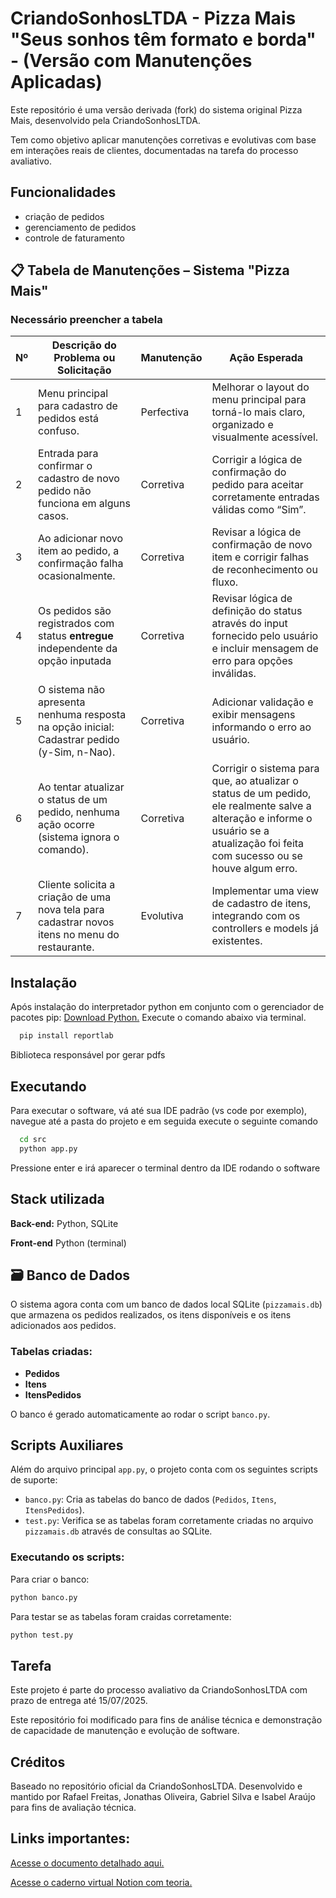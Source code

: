 # CriandoSonhosLTDA - Pizza Mais "Seus sonhos têm formato e borda" - (Versão com Manutenções Aplicadas)

Este repositório é uma versão derivada (fork) do sistema original Pizza Mais, desenvolvido pela CriandoSonhosLTDA.

Tem como objetivo aplicar manutenções corretivas e evolutivas com base em interações reais de clientes, documentadas na tarefa do processo avaliativo.

## Funcionalidades

- criação de pedidos
- gerenciamento de pedidos
- controle de faturamento

## 📋 Tabela de Manutenções – Sistema "Pizza Mais"

### Necessário preencher a tabela

| Nº  | Descrição do Problema ou Solicitação                                                           | Manutenção | Ação Esperada                                                                                                                   |
| --- | ---------------------------------------------------------------------------------------------- | ---------- | ------------------------------------------------------------------------------------------------------------------------------- |
| 1   | Menu principal para cadastro de pedidos está confuso.                                          | Perfectiva | Melhorar o layout do menu principal para torná-lo mais claro, organizado e visualmente acessível.                               |
| 2   | Entrada para confirmar o cadastro de novo pedido não funciona em alguns casos.                 | Corretiva  | Corrigir a lógica de confirmação do pedido para aceitar corretamente entradas válidas como “Sim”.                               |
| 3   | Ao adicionar novo item ao pedido, a confirmação falha ocasionalmente.                          | Corretiva  | Revisar a lógica de confirmação de novo item e corrigir falhas de reconhecimento ou fluxo.                                      |
| 4   | Os pedidos são registrados com status **entregue** independente da opção inputada              | Corretiva  | Revisar lógica de definição do status através do input fornecido pelo usuário e incluir mensagem de erro para opções inválidas. |
| 5   | O sistema não apresenta nenhuma resposta na opção inicial: Cadastrar pedido (y-Sim, n-Nao).    | Corretiva  | Adicionar validação e exibir mensagens informando o erro ao usuário.                                                            |
| 6   | Ao tentar atualizar o status de um pedido, nenhuma ação ocorre (sistema ignora o comando).     | Corretiva  | Corrigir o sistema para que, ao atualizar o status de um pedido, ele realmente salve a alteração e informe o usuário se a atualização foi feita com sucesso ou se houve algum erro.                                                                                                                                |
| 7   | Cliente solicita a criação de uma nova tela para cadastrar novos itens no menu do restaurante. | Evolutiva  | Implementar uma view de cadastro de itens, integrando com os controllers e models já existentes.                                |

## Instalação

Após instalação do interpretador python em conjunto com o gerenciador de pacotes pip: [Download Python.](https://www.python.org/downloads/release/python-3105/) Execute o comando abaixo via terminal.

```bash
  pip install reportlab
```

Biblioteca responsável por gerar pdfs

## Executando

Para executar o software, vá até sua IDE padrão (vs code por exemplo), navegue até a pasta do projeto e em seguida execute o seguinte comando

```bash
  cd src
  python app.py
```

Pressione enter e irá aparecer o terminal dentro da IDE rodando o software

## Stack utilizada

**Back-end:** Python, SQLite

**Front-end** Python (terminal)

## 🗃 Banco de Dados

O sistema agora conta com um banco de dados local SQLite (`pizzamais.db`) que armazena os pedidos realizados, os itens disponíveis e os itens adicionados aos pedidos.

### Tabelas criadas:
- **Pedidos**
- **Itens**
- **ItensPedidos**

O banco é gerado automaticamente ao rodar o script `banco.py`.

## Scripts Auxiliares

Além do arquivo principal `app.py`, o projeto conta com os seguintes scripts de suporte:

- `banco.py`: Cria as tabelas do banco de dados (`Pedidos`, `Itens`, `ItensPedidos`).
- `test.py`: Verifica se as tabelas foram corretamente criadas no arquivo `pizzamais.db` através de consultas ao SQLite.

### Executando os scripts:
Para criar o banco:
```bash
python banco.py
```
Para testar se as tabelas foram craidas corretamente:

```bash
python test.py
```

## Tarefa

Este projeto é parte do processo avaliativo da CriandoSonhosLTDA com prazo de entrega até 15/07/2025.

Este repositório foi modificado para fins de análise técnica e demonstração de capacidade de manutenção e evolução de software.

## Créditos

Baseado no repositório oficial da CriandoSonhosLTDA.
Desenvolvido e mantido por Rafael Freitas, Jonathas Oliveira, Gabriel Silva e Isabel Araújo para fins de avaliação técnica.

## Links importantes:

[Acesse o documento detalhado aqui.](https://docs.google.com/document/d/1ko1jYclh1JraTPVI6uLXApfpHNh2PedjnyXawAxyvYQ/edit?usp=sharing)

[Acesse o caderno virtual Notion com teoria.](https://sleepy-bolt-bee.notion.site/Manuten-o-de-Software-Uma-abordagem-te-rica-e-pr-tica-151674186cac8073bcecff137ef65151)
